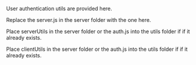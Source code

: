 User authentication utils are provided here.

Replace the server.js in the server folder with the one here.

Place serverUtils in the server folder or the auth.js into the utils folder if if it already exists.

Place clientUtils in the server folder or the auth.js into the utils folder if if it already exists.